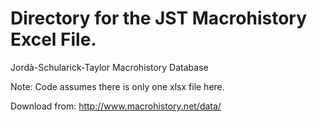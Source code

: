 # Directory for the JST Macrohistory Excel File.

Jordà-Schularick-Taylor Macrohistory Database

Note: Code assumes there is only one xlsx file here.

Download from: http://www.macrohistory.net/data/

